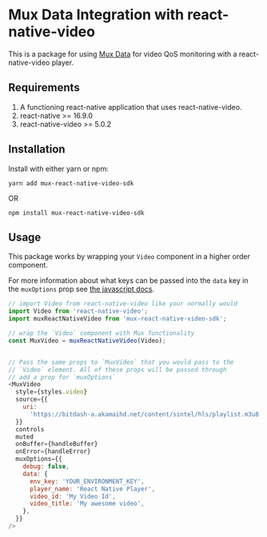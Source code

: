 # Mux Data Integration with react-native-video

This is a package for using [Mux Data](https://mux.com/data/) for video QoS monitoring with
a react-native-video player.

## Requirements

1. A functioning react-native application that uses react-native-video.
1. react-native >= 16.9.0
1. react-native-video >= 5.0.2

## Installation

Install with either yarn or npm:

```
yarn add mux-react-native-video-sdk
```

OR

```
npm install mux-react-native-video-sdk
```

## Usage

This package works by wrapping your `Video` component in a higher order component.

For more information about what keys can be passed into the `data` key in the `muxOptions` prop see
[the javascript docs](https://docs.mux.com/docs/web-integration-guide#section-5-add-metadata).

```javascript
// import Video from react-native-video like your normally would
import Video from 'react-native-video';
import muxReactNativeVideo from 'mux-react-native-video-sdk';

// wrap the `Video` component with Mux functionality
const MuxVideo = muxReactNativeVideo(Video);


// Pass the same props to `MuxVideo` that you would pass to the
// `Video` element. All of these props will be passed through
// add a prop for `muxOptions`
<MuxVideo
  style={styles.video}
  source={{
    uri:
      'https://bitdash-a.akamaihd.net/content/sintel/hls/playlist.m3u8',
  }}
  controls
  muted
  onBuffer={handleBuffer}
  onError={handleError}
  muxOptions={{
    debug: false,
    data: {
      env_key: 'YOUR_ENVIRONMENT_KEY',
      player_name: 'React Native Player',
      video_id: 'My Video Id',
      video_title: 'My awesome video',
    },
  }}
/> 
```


